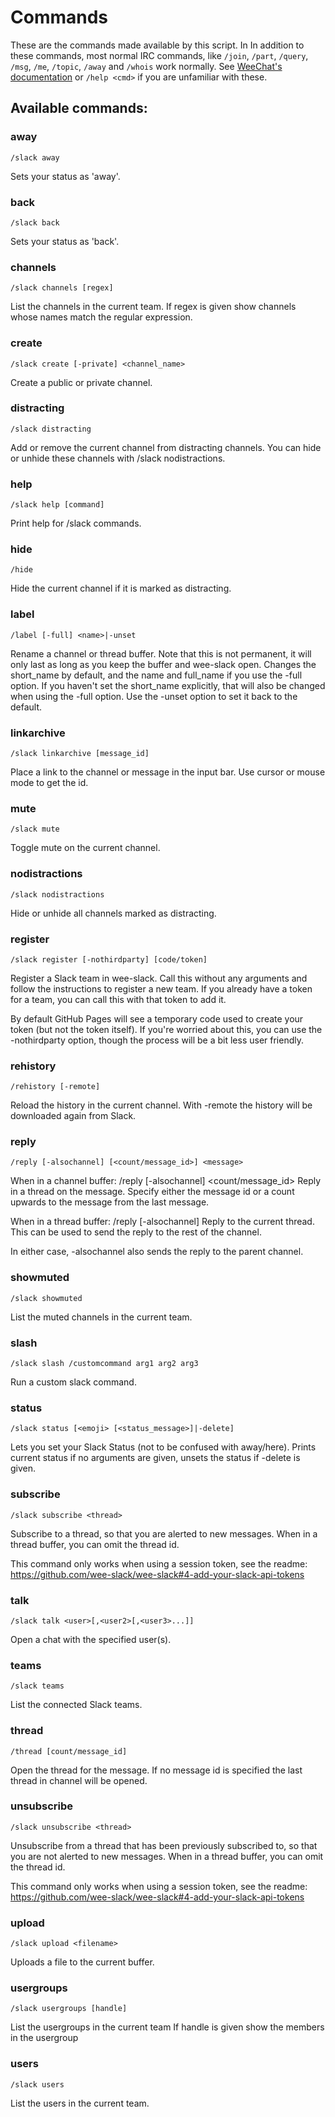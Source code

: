 # Commands

These are the commands made available by this script. In In addition to
these commands, most normal IRC commands, like `/join`, `/part`,
`/query`, `/msg`, `/me`, `/topic`, `/away` and `/whois` work normally.
See [WeeChat's
documentation](https://weechat.org/files/doc/stable/weechat_user.en.html)
or `/help <cmd>` if you are unfamiliar with these.

## Available commands:

### away

```
/slack away
```

Sets your status as 'away'.

### back

```
/slack back
```

Sets your status as 'back'.

### channels

```
/slack channels [regex]
```

List the channels in the current team.
If regex is given show channels whose names match the regular expression.

### create

```
/slack create [-private] <channel_name>
```

Create a public or private channel.

### distracting

```
/slack distracting
```

Add or remove the current channel from distracting channels. You can hide
or unhide these channels with /slack nodistractions.

### help

```
/slack help [command]
```

Print help for /slack commands.

### hide

```
/hide
```

Hide the current channel if it is marked as distracting.

### label

```
/label [-full] <name>|-unset
```

Rename a channel or thread buffer. Note that this is not permanent, it will
only last as long as you keep the buffer and wee-slack open. Changes the
short_name by default, and the name and full_name if you use the -full
option. If you haven't set the short_name explicitly, that will also be
changed when using the -full option. Use the -unset option to set it back
to the default.

### linkarchive

```
/slack linkarchive [message_id]
```

Place a link to the channel or message in the input bar.
Use cursor or mouse mode to get the id.

### mute

```
/slack mute
```

Toggle mute on the current channel.

### nodistractions

```
/slack nodistractions
```

Hide or unhide all channels marked as distracting.

### register

```
/slack register [-nothirdparty] [code/token]
```

Register a Slack team in wee-slack. Call this without any arguments and
follow the instructions to register a new team. If you already have a token
for a team, you can call this with that token to add it.

By default GitHub Pages will see a temporary code used to create your token
(but not the token itself). If you're worried about this, you can use the
-nothirdparty option, though the process will be a bit less user friendly.

### rehistory

```
/rehistory [-remote]
```

Reload the history in the current channel.
With -remote the history will be downloaded again from Slack.

### reply

```
/reply [-alsochannel] [<count/message_id>] <message>
```


When in a channel buffer:
/reply [-alsochannel] <count/message_id> <message>
Reply in a thread on the message. Specify either the message id or a count
upwards to the message from the last message.

When in a thread buffer:
/reply [-alsochannel] <message>
Reply to the current thread.  This can be used to send the reply to the
rest of the channel.

In either case, -alsochannel also sends the reply to the parent channel.

### showmuted

```
/slack showmuted
```

List the muted channels in the current team.

### slash

```
/slack slash /customcommand arg1 arg2 arg3
```

Run a custom slack command.

### status

```
/slack status [<emoji> [<status_message>]|-delete]
```

Lets you set your Slack Status (not to be confused with away/here).
Prints current status if no arguments are given, unsets the status if -delete is given.

### subscribe

```
/slack subscribe <thread>
```

Subscribe to a thread, so that you are alerted to new messages. When in a
thread buffer, you can omit the thread id.

This command only works when using a session token, see the readme: https://github.com/wee-slack/wee-slack#4-add-your-slack-api-tokens

### talk

```
/slack talk <user>[,<user2>[,<user3>...]]
```

Open a chat with the specified user(s).

### teams

```
/slack teams
```

List the connected Slack teams.

### thread

```
/thread [count/message_id]
```

Open the thread for the message.
If no message id is specified the last thread in channel will be opened.

### unsubscribe

```
/slack unsubscribe <thread>
```

Unsubscribe from a thread that has been previously subscribed to, so that
you are not alerted to new messages. When in a thread buffer, you can omit
the thread id.

This command only works when using a session token, see the readme: https://github.com/wee-slack/wee-slack#4-add-your-slack-api-tokens

### upload

```
/slack upload <filename>
```

Uploads a file to the current buffer.

### usergroups

```
/slack usergroups [handle]
```

List the usergroups in the current team
If handle is given show the members in the usergroup

### users

```
/slack users
```

List the users in the current team.

